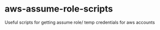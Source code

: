 # aws-assume-role-scripts
Useful scripts for getting assume role/ temp credentials for aws accounts 
